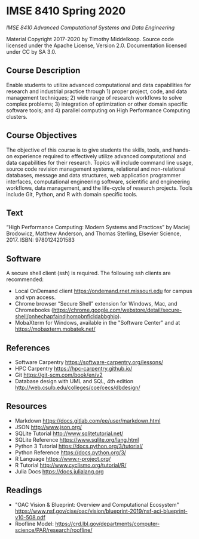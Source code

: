 # IMSE 8410 Spring 2020

*IMSE 8410 Advanced Computational Systems and Data Engineering*

Material Copyright 2017-2020 by Timothy Middelkoop. 
Source code licensed under the Apache License, Version 2.0. 
Documentation licensed under CC by SA 3.0.

## Course Description
Enable students to utilize advanced computational and data
capabilities for research and industrial practice through 1) proper
project, code, and data management techniques; 2) wide range of
research workflows to solve complex problems; 3) integration of
optimization or other domain specific software tools; and 4) parallel
computing on High Performance Computing clusters.

## Course Objectives
The objective of this course is to give students the skills, tools,
and hands-on experience required to effectively utilize advanced
computational and data capabilities for their research.  Topics will
include command line usage, source code revision management systems,
relational and non-relational databases, message and data structures,
web application programmer interfaces, computational engineering
software, scientific and engineering workflows, data management, and
the life-cycle of research projects.  Tools include Git, Python, and R
with domain specific tools.

## Text
“High Performance Computing: Modern Systems and Practices” by Maciej
Brodowicz, Matthew Anderson, and Thomas Sterling, Elsevier
Science, 2017. ISBN: 9780124201583

## Software
A secure shell client (ssh) is required. The following ssh clients are recommended:
 * Local OnDemand client https://ondemand.rnet.missouri.edu for campus and vpn access.
 * Chrome browser “Secure Shell” extension for Windows, Mac, and Chromebooks
  (https://chrome.google.com/webstore/detail/secure-shell/pnhechapfaindjhompbnflcldabbghjo).
 * MobaXterm for Windows, available in the "Software Center" and at https://mobaxterm.mobatek.net/

## References
 * Software Carpentry https://software-carpentry.org/lessons/
 * HPC Carpentry https://hpc-carpentry.github.io/
 * Git https://git-scm.com/book/en/v2
 * Database design with UML and SQL, 4th edition http://web.csulb.edu/colleges/coe/cecs/dbdesign/

## Resources
 * Markdown https://docs.gitlab.com/ee/user/markdown.html
 * JSON http://www.json.org/
 * SQLite Tutorial http://www.sqlitetutorial.net/
 * SQLite Reference https://www.sqlite.org/lang.html
 * Python 3 Tutorial https://docs.python.org/3/tutorial/
 * Python Reference https://docs.python.org/3/
 * R Language https://www.r-project.org/
 * R Tutorial http://www.cyclismo.org/tutorial/R/
 * Julia Docs https://docs.julialang.org

## Readings
 * "OAC Vision & Blueprint: Overview and Computational Ecosystem" https://www.nsf.gov/cise/oac/vision/blueprint-2019/nsf-aci-blueprint-v10-508.pdf
 * Roofline Model: https://crd.lbl.gov/departments/computer-science/PAR/research/roofline/ 
